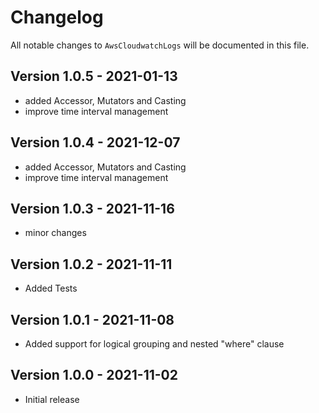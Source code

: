 # Changelog

All notable changes to `AwsCloudwatchLogs` will be documented in this file.

## Version 1.0.5 - 2021-01-13

- added Accessor, Mutators and Casting
- improve time interval management

## Version 1.0.4 - 2021-12-07

- added Accessor, Mutators and Casting
- improve time interval management

## Version 1.0.3 - 2021-11-16

- minor changes

## Version 1.0.2 - 2021-11-11

- Added Tests

## Version 1.0.1 - 2021-11-08

- Added support for logical grouping and nested "where" clause

## Version 1.0.0 - 2021-11-02

- Initial release
